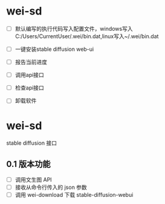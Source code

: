 # wei-sd

- [ ] 默认编写的执行代码写入配置文件，windows写入C:/Users/CurrentUser/.wei/bin.dat,linux写入~/.wei/bin.dat
- [ ] 一键安装stable diffusion web-ui
- [ ] 报告当前进度
- [ ] 调用api接口
- [ ] 检查api接口
- [ ] 卸载软件


# wei-sd
stable diffusion 接口

## 0.1 版本功能

- [ ] 调用文生图 API
- [ ] 接收从命令行传入的 json 参数
- [ ] 调用 wei-download 下载 stable-diffusion-webui